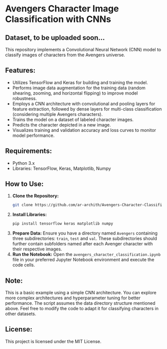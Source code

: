 # Avengers Character Image Classification with CNNs
## Dataset, to be uploaded soon...

This repository implements a Convolutional Neural Network (CNN) model to classify images of characters from the Avengers universe.

## Features:

- Utilizes TensorFlow and Keras for building and training the model.
- Performs image data augmentation for the training data (random shearing, zooming, and horizontal flipping) to improve model robustness.
- Employs a CNN architecture with convolutional and pooling layers for feature extraction, followed by dense layers for multi-class classification (considering multiple Avengers characters).
- Trains the model on a dataset of labeled character images.
- Predicts the character depicted in a new image.
- Visualizes training and validation accuracy and loss curves to monitor model performance.

## Requirements:

* Python 3.x
* Libraries: TensorFlow, Keras, Matplotlib, Numpy

## How to Use:

1. **Clone the Repository:**
   ```bash
   git clone https://github.com/ar-archith/Avengers-Character-Classification.git
2. **Install Libraries:**
   ```bash
   pip install tensorflow keras matplotlib numpy
3. **Prepare Data:**
   Ensure you have a directory named `Avengers` containing three subdirectories: `train`, `test` and `val`.
   These subdirectories should further contain subfolders named after each Avenger character with their respective images.
4. **Run the Notebook:**
   Open the `avengers_character_classification.ipynb` file in your preferred Jupyter Notebook environment and execute the code cells.

## Note:

This is a basic example using a simple CNN architecture. You can explore more complex architectures and hyperparameter tuning for better performance.
The script assumes the data directory structure mentioned above.
Feel free to modify the code to adapt it for classifying characters in other datasets.

## License:

This project is licensed under the MIT License.
